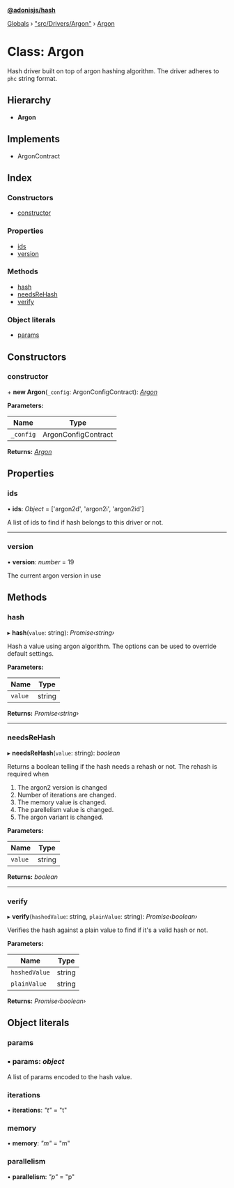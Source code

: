 **[@adonisjs/hash](../README.md)**

[Globals](../README.md) › [&quot;src/Drivers/Argon&quot;](../modules/_src_drivers_argon_.md) › [Argon](_src_drivers_argon_.argon.md)

# Class: Argon

Hash driver built on top of argon hashing algorithm. The driver adheres
to `phc` string format.

## Hierarchy

* **Argon**

## Implements

* ArgonContract

## Index

### Constructors

* [constructor](_src_drivers_argon_.argon.md#constructor)

### Properties

* [ids](_src_drivers_argon_.argon.md#ids)
* [version](_src_drivers_argon_.argon.md#version)

### Methods

* [hash](_src_drivers_argon_.argon.md#hash)
* [needsReHash](_src_drivers_argon_.argon.md#needsrehash)
* [verify](_src_drivers_argon_.argon.md#verify)

### Object literals

* [params](_src_drivers_argon_.argon.md#params)

## Constructors

###  constructor

\+ **new Argon**(`_config`: ArgonConfigContract): *[Argon](_src_drivers_argon_.argon.md)*

**Parameters:**

Name | Type |
------ | ------ |
`_config` | ArgonConfigContract |

**Returns:** *[Argon](_src_drivers_argon_.argon.md)*

## Properties

###  ids

• **ids**: *Object* =  ['argon2d', 'argon2i', 'argon2id']

A list of ids to find if hash belongs to this driver
or not.

___

###  version

• **version**: *number* = 19

The current argon version in use

## Methods

###  hash

▸ **hash**(`value`: string): *Promise‹string›*

Hash a value using argon algorithm. The options can be used to override
default settings.

**Parameters:**

Name | Type |
------ | ------ |
`value` | string |

**Returns:** *Promise‹string›*

___

###  needsReHash

▸ **needsReHash**(`value`: string): *boolean*

Returns a boolean telling if the hash needs a rehash or not. The rehash is
required when

1. The argon2 version is changed
2. Number of iterations are changed.
3. The memory value is changed.
4. The parellelism value is changed.
5. The argon variant is changed.

**Parameters:**

Name | Type |
------ | ------ |
`value` | string |

**Returns:** *boolean*

___

###  verify

▸ **verify**(`hashedValue`: string, `plainValue`: string): *Promise‹boolean›*

Verifies the hash against a plain value to find if it's
a valid hash or not.

**Parameters:**

Name | Type |
------ | ------ |
`hashedValue` | string |
`plainValue` | string |

**Returns:** *Promise‹boolean›*

## Object literals

###  params

### ▪ **params**: *object*

A list of params encoded to the hash value.

###  iterations

• **iterations**: *"t"* = "t"

###  memory

• **memory**: *"m"* = "m"

###  parallelism

• **parallelism**: *"p"* = "p"